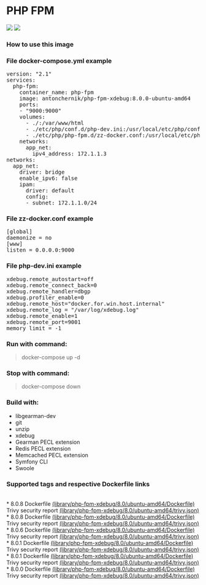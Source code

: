 # PHP FPM
[![](https://images.microbadger.com/badges/image/antonchernik/php-fpm-xdebug.svg)](https://microbadger.com/images/antonchernik/php-fpm-xdebug)
[![](https://images.microbadger.com/badges/version/antonchernik/php-fpm-xdebug.svg)](https://microbadger.com/images/antonchernik/php-fpm-xdebug)
### How to use this image
### File docker-compose.yml example
<pre>
version: "2.1"
services:
  php-fpm:
    container_name: php-fpm
    image: antonchernik/php-fpm-xdebug:8.0.0-ubuntu-amd64
    ports:
    - "9000:9000"
    volumes:
      - ./:/var/www/html
      - ./etc/php/conf.d/php-dev.ini:/usr/local/etc/php/conf.d/php-dev.ini
      - ./etc/php/php-fpm.d/zz-docker.conf:/usr/local/etc/php-fpm.d/zz-docker.conf
    networks:
      app_net:
        ipv4_address: 172.1.1.3
networks:
  app_net:
    driver: bridge
    enable_ipv6: false
    ipam:
      driver: default
      config:
      - subnet: 172.1.1.0/24
</pre>
### File zz-docker.conf example
<pre>
[global]
daemonize = no
[www]
listen = 0.0.0.0:9000
</pre>
### File php-dev.ini example
<pre>
xdebug.remote_autostart=off
xdebug.remote_connect_back=0
xdebug.remote_handler=dbgp
xdebug.profiler_enable=0
xdebug.remote_host="docker.for.win.host.internal"
xdebug.remote_log = "/var/log/xdebug.log"
xdebug.remote_enable=1
xdebug.remote_port=9001
memory_limit = -1
</pre>
### Run with command:
> docker-compose up -d
### Stop with command:
> docker-compose down
### Build with:
* libgearman-dev
* git
* unzip
* xdebug
* Gearman PECL extension
* Redis PECL extension
* Memcached PECL extension
* Symfony CLI
* Swoole

### Supported tags and respective Dockerfile links
<br/>* 8.0.8 Dockerfile [(library/php-fpm-xdebug/8.0/ubuntu-amd64/Dockerfile)](https://github.com/antonchernik/docker/blob/php-fpm-xdebug-8.0.8-ubuntu-amd64/library/php-fpm-xdebug/8.0/ubuntu-amd64/Dockerfile)<br />Trivy security report [(library/php-fpm-xdebug/8.0/ubuntu-amd64/trivy.json)](https://github.com/antonchernik/docker/blob/php-fpm-xdebug-8.0.8-ubuntu-amd64/library/php-fpm-xdebug/8.0/ubuntu-amd64/trivy.json)<br />* 8.0.8 Dockerfile [(library/php-fpm-xdebug/8.0/ubuntu-amd64/Dockerfile)](https://github.com/antonchernik/docker/blob/php-fpm-xdebug-8.0.8-ubuntu-amd64/library/php-fpm-xdebug/8.0/ubuntu-amd64/Dockerfile)<br />Trivy security report [(library/php-fpm-xdebug/8.0/ubuntu-amd64/trivy.json)](https://github.com/antonchernik/docker/blob/php-fpm-xdebug-8.0.8-ubuntu-amd64/library/php-fpm-xdebug/8.0/ubuntu-amd64/trivy.json)<br />* 8.0.6 Dockerfile [(library/php-fpm-xdebug/8.0/ubuntu-amd64/Dockerfile)](https://github.com/antonchernik/docker/blob/php-fpm-xdebug-8.0.6-ubuntu-amd64/library/php-fpm-xdebug/8.0/ubuntu-amd64/Dockerfile)<br />Trivy security report [(library/php-fpm-xdebug/8.0/ubuntu-amd64/trivy.json)](https://github.com/antonchernik/docker/blob/php-fpm-xdebug-8.0.6-ubuntu-amd64/library/php-fpm-xdebug/8.0/ubuntu-amd64/trivy.json)<br />* 8.0.1 Dockerfile [(library/php-fpm-xdebug/8.0/ubuntu-amd64/Dockerfile)](https://github.com/antonchernik/docker/blob/php-fpm-xdebug-8.0.1-ubuntu-amd64/library/php-fpm-xdebug/8.0/ubuntu-amd64/Dockerfile)<br />Trivy security report [(library/php-fpm-xdebug/8.0/ubuntu-amd64/trivy.json)](https://github.com/antonchernik/docker/blob/php-fpm-xdebug-8.0.1-ubuntu-amd64/library/php-fpm-xdebug/8.0/ubuntu-amd64/trivy.json)<br />* 8.0.1 Dockerfile [(library/php-fpm-xdebug/8.0/ubuntu-amd64/Dockerfile)](https://github.com/antonchernik/docker/blob/php-fpm-xdebug-8.0.1-ubuntu-amd64/library/php-fpm-xdebug/8.0/ubuntu-amd64/Dockerfile)<br />Trivy security report [(library/php-fpm-xdebug/8.0/ubuntu-amd64/trivy.json)](https://github.com/antonchernik/docker/blob/php-fpm-xdebug-8.0.1-ubuntu-amd64/library/php-fpm-xdebug/8.0/ubuntu-amd64/trivy.json)<br />* 8.0.0 Dockerfile [(library/php-fpm-xdebug/8.0/ubuntu-amd64/Dockerfile)](https://github.com/antonchernik/docker/blob/php-fpm-xdebug-8.0.0-ubuntu-amd64/library/php-fpm-xdebug/8.0/ubuntu-amd64/Dockerfile)<br />Trivy security report [(library/php-fpm-xdebug/8.0/ubuntu-amd64/trivy.json)](https://github.com/antonchernik/docker/blob/php-fpm-xdebug-8.0.0-ubuntu-amd64/library/php-fpm-xdebug/8.0/ubuntu-amd64/trivy.json)<br />